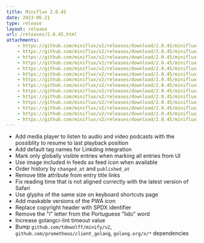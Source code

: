 ```yaml
---
title: Miniflux 2.0.45
date: 2023-06-21
type: release
layout: release
url: /releases/2.0.45.html
attachments:
    - https://github.com/miniflux/v2/releases/download/2.0.45/miniflux-darwin-amd64
    - https://github.com/miniflux/v2/releases/download/2.0.45/miniflux-darwin-arm64
    - https://github.com/miniflux/v2/releases/download/2.0.45/miniflux-freebsd-amd64
    - https://github.com/miniflux/v2/releases/download/2.0.45/miniflux-linux-amd64
    - https://github.com/miniflux/v2/releases/download/2.0.45/miniflux-linux-arm64
    - https://github.com/miniflux/v2/releases/download/2.0.45/miniflux-linux-armv5
    - https://github.com/miniflux/v2/releases/download/2.0.45/miniflux-linux-armv6
    - https://github.com/miniflux/v2/releases/download/2.0.45/miniflux-linux-armv7
    - https://github.com/miniflux/v2/releases/download/2.0.45/miniflux-openbsd-amd64
    - https://github.com/miniflux/v2/releases/download/2.0.45/miniflux-windows-amd64
    - https://github.com/miniflux/v2/releases/download/2.0.45/miniflux-2.0.45-1.0.x86_64.rpm
    - https://github.com/miniflux/v2/releases/download/2.0.45/miniflux_2.0.45_amd64.deb
    - https://github.com/miniflux/v2/releases/download/2.0.45/miniflux_2.0.45_arm64.deb
    - https://github.com/miniflux/v2/releases/download/2.0.45/miniflux_2.0.45_armhf.deb
---
```


* Add media player to listen to audio and video podcasts with the possiblity to resume to last playback position
* Add default tag names for Linkding integration
* Mark only globally visible entries when marking all entries from UI
* Use image included in feeds as feed icon when available
* Order history by `changed_at` and `published_at`
* Remove title attribute from entry title links
* Fix reading time that is not aligned correctly with the latest version of Safari
* Use glyphs of the same size on keyboard shortcuts page
* Add maskable versions of the PWA icon
* Replace copyright header with SPDX identifier
* Remove the "í" letter from the Portuguese "lido" word
* Increase golangci-lint timeout value
* Bump `github.com/tdewolff/minify/v2`, `github.com/prometheus/client_golang`, `golang.org/x/*` dependencies
